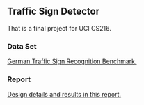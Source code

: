 ## Traffic Sign Detector
That is a final project for UCI CS216.

### Data Set
[German Traffic Sign Recognition Benchmark.](http://benchmark.ini.rub.de/?section=gtsrb&subsection=dataset)

### Report
[Design details and results in this report.](https://github.com/caoyuan0816/TrafficSignDetection/blob/master/report.pdf)
